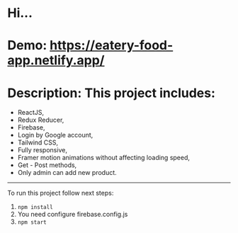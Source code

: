 # Hi...

# Demo: https://eatery-food-app.netlify.app/

# Description: This project includes:
- ReactJS,
- Redux Reducer,
- Firebase,
- Login by Google account,
- Tailwind CSS,
- Fully responsive,
- Framer motion animations without affecting loading speed,
- Get - Post methods,
- Only admin can add new product.

---------------------------------------

To run this project follow next steps:

1. `npm install`
2. You need configure firebase.config.js
3. `npm start`


